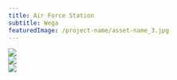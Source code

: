```yaml
---
title: Air Force Station
subtitle: Wega
featuredImage: /project-name/asset-name_3.jpg
---
```


<div class="row row-end">
  <div class="col col-6">
    <div class="aspect aspect-3x2">
      <img src="/project-name/asset-name_2.jpg">
    </div>
  </div>
  <div class="col col-6">
   <div class="aspect aspect-3x2 ">
      <img  src="/project-name/asset-name_1.jpg">
    </div>
  </div>
</div>

<div class="row">
  <div class="col col-8">
     <div class="aspect aspect-16x10">
      <img src="/project-name/asset-name_3.jpg">
    </div>
  </div>
</div>
